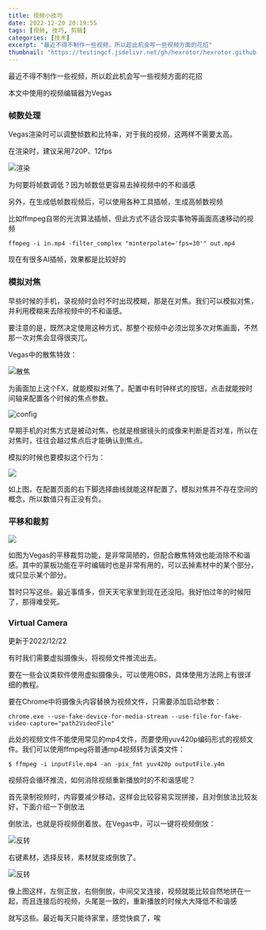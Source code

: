 ```yaml
---
title: 视频小技巧
date: 2022-12-20 20:19:55
tags: [视频, 技巧, 剪辑]
categories: [技术]
excerpt: "最近不得不制作一些视频，所以趁此机会写一些视频方面的花招"
thumbnail: "https://testingcf.jsdelivr.net/gh/hexrotor/hexrotor.github.io/images/post_imgs/pkyi_cdjm.jpg"
---
```


最近不得不制作一些视频，所以趁此机会写一些视频方面的花招

本文中使用的视频编辑器为Vegas

### 帧数处理

Vegas渲染时可以调整帧数和比特率，对于我的视频，这两样不需要太高。

在渲染时，建议采用720P、12fps

![渲染](https://testingcf.jsdelivr.net/gh/hexrotor/hexrotor.github.io/images/post_imgs/xrrj.jpg)

为何要将帧数调低？因为帧数低更容易去掉视频中的不和谐感

另外，在生成低帧数视频后，可以使用各种工具插帧，生成高帧数视频

比如ffmpeg自带的光流算法插帧，但此方式不适合现实事物等画面高速移动的视频

```Shell
ffmpeg -i in.mp4 -filter_complex "minterpolate='fps=30'" out.mp4
```

现在有很多AI插帧，效果都是比较好的

### 模拟对焦

早些时候的手机，录视频时会时不时出现模糊，那是在对焦。我们可以模拟对焦，并利用模糊来去除视频中的不和谐感。

要注意的是，既然决定使用这种方式，那整个视频中必须出现多次对焦画面，不然那一次对焦会显得很突兀。

Vegas中的散焦特效：

![散焦](https://testingcf.jsdelivr.net/gh/hexrotor/hexrotor.github.io/images/post_imgs/fx_sj.jpg)

为画面加上这个FX，就能模拟对焦了。配置中有时钟样式的按钮，点击就能按时间轴来配置各个时候的焦点参数。

![config](https://testingcf.jsdelivr.net/gh/hexrotor/hexrotor.github.io/images/post_imgs/fx_sj_config.jpg)

早期手机的对焦方式是被动对焦，也就是根据镜头的成像来判断是否对准，所以在对焦时，往往会越过焦点后才能确认到焦点。

模拟的时候也要模拟这个行为：

![](https://testingcf.jsdelivr.net/gh/hexrotor/hexrotor.github.io/images/post_imgs/fx_sj_wave.jpg)

如上图，在配置页面的右下脚选择曲线就能这样配置了。模拟对焦并不存在空间的概念，所以数值只有正没有负。

### 平移和裁剪

![](https://testingcf.jsdelivr.net/gh/hexrotor/hexrotor.github.io/images/post_imgs/pkyi_cdjm.jpg)

如图为Vegas的平移裁剪功能，是非常简陋的，但配合散焦特效也能消除不和谐感。其中的蒙板功能在平时编辑时也是非常有用的，可以去掉素材中的某个部分，或只显示某个部分。

暂时只写这些。最近事情多，但天天宅家里到现在还没阳。我好怕过年的时候阳了，那得难受死。

### Virtual Camera

更新于2022/12/22

有时我们需要虚拟摄像头，将视频文件推流出去。

要在一些会议类软件使用虚拟摄像头，可以使用OBS，具体使用方法网上有很详细的教程。

要在Chrome中将摄像头内容替换为视频文件，只需要添加启动参数：

```Config
chrome.exe --use-fake-device-for-media-stream --use-file-for-fake-video-capture="path2VideoFile"
```

此处的视频文件不能使用常见的mp4文件，而要使用yuv420p编码形式的视频文件。我们可以使用ffmpeg将普通mp4视频转为该类文件：

```Shell
$ ffmpeg -i inputFile.mp4 -an -pix_fmt yuv420p outputFile.y4m
```

视频将会循环推流，如何消除视频重新播放时的不和谐感呢？

首先录制视频时，内容要减少移动，这样会比较容易实现拼接，且对倒放法比较友好，下面介绍一下倒放法

倒放法，也就是将视频倒着放。在Vegas中，可以一键将视频倒放：

![反转](https://testingcf.jsdelivr.net/gh/hexrotor/hexrotor.github.io/images/post_imgs/fjvr.jpg)

右键素材，选择反转，素材就变成倒放了。

![反转](https://testingcf.jsdelivr.net/gh/hexrotor/hexrotor.github.io/images/post_imgs/fjvr_1.jpg)

像上图这样，左侧正放，右侧倒放，中间交叉连接，视频就能比较自然地拼在一起，而且连接后的视频，头尾是一致的，重新播放的时候大大降低不和谐感

就写这些。最近每天只能待家里，感觉快疯了，唉


